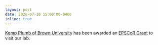 ```yaml
---
layout: post
date: 2020-07-10 15:00:00-0400
inline: true
---
```


[Kemp Plumb of Brown University](https://vivo.brown.edu/display/kplumb) has been awarded an [EPSCoR Grant](https://www.energy.gov/articles/us-department-energy-announces-21-million-research-epscor-states) to visit our lab.
